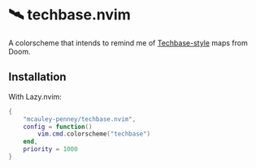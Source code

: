 #  🛰️ techbase.nvim

A colorscheme that intends to remind me of [Techbase-style](https://doomwiki.org/wiki/Techbase_map) maps from Doom.

## Installation

With Lazy.nvim:

```lua
{
    "mcauley-penney/techbase.nvim",
    config = function()
        vim.cmd.colorscheme("techbase")
    end,
    priority = 1000
}
```
